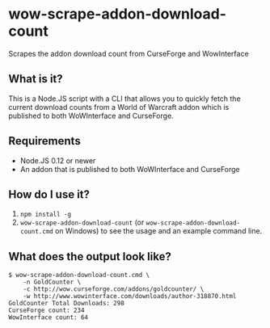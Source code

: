 # wow-scrape-addon-download-count
Scrapes the addon download count from CurseForge and WowInterface

## What is it?
This is a Node.JS script with a CLI that allows you to quickly fetch the
current download counts from a World of Warcraft addon which is published to
both WoWInterface and CurseForge.

## Requirements
* Node.JS 0.12 or newer
* An addon that is published to both WoWInterface and CurseForge

## How do I use it?
1. `npm install -g`
2. `wow-scrape-addon-download-count` (or `wow-scrape-addon-download-count.cmd`
   on Windows) to see the usage and an example command line.

## What does the output look like?
```
$ wow-scrape-addon-download-count.cmd \
    -n GoldCounter \
    -c http://wow.curseforge.com/addons/goldcounter/ \
    -w http://www.wowinterface.com/downloads/author-318870.html
GoldCounter Total Downloads: 298
CurseForge count: 234
WowInterface count: 64
```
